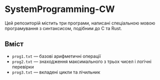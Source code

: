 # SystemProgramming-CW

Цей репозиторій містить три програми, написані спеціальною мовою програмування з синтаксисом, подібним до C та Rust.

## Вміст

- `prog1.txt` — базові арифметичні операції  
- `prog2.txt` — знаходження максимального з трьох чисел і логічні перевірки  
- `prog3.txt` — вкладені цикли та лічильник
